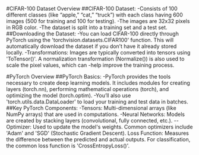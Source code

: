 #CIFAR-100 Dataset Overview
##CIFAR-100 Dataset:
-Consists of 100 different classes (like “apple,” “cat,” “truck”) with each class having 600 images (500 for training and 100 for testing).
-The images are 32x32 pixels in RGB color.
-The dataset is split into a training set and a test set.
##Downloading the Dataset:
-You can load CIFAR-100 directly through PyTorch using the 'torchvision.datasets.CIFAR100' function. This will automatically download the dataset if you don’t have it already stored locally.
-Transformations: Images are typically converted into tensors using 'ToTensor()'. A normalization transformation (Normalize()) is also used to scale the pixel values, which can -help improve the training process.

#PyTorch Overview
##PyTorch Basics:
-PyTorch provides the tools necessary to create deep learning models. It includes modules for creating layers (torch.nn), performing mathematical operations (torch), and optimizing the model (torch.optim).
-You’ll also use 'torch.utils.data.DataLoader' to load your training and test data in batches.
##Key PyTorch Components:
-Tensors: Multi-dimensional arrays (like NumPy arrays) that are used in computations.
-Neural Networks: Models are created by stacking layers (convolutional, fully connected, etc.).
--Optimizer: Used to update the model's weights. Common optimizers include 'Adam' and 'SGD' (Stochastic Gradient Descent).
Loss Function: Measures the difference between the predicted and actual outputs. For classification, the common loss function is 'CrossEntropyLoss()'.
